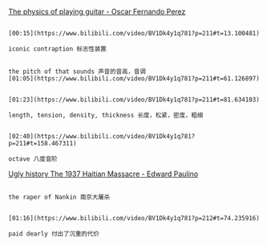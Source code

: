 [The physics of playing guitar - Oscar Fernando Perez](https://www.bilibili.com/video/BV1Dk4y1q781?p=211)


```ad-note

[00:15](https://www.bilibili.com/video/BV1Dk4y1q781?p=211#t=13.100481)

iconic contraption 标志性装置
```


```ad-note

the pitch of that sounds 声音的音高，音调
[01:05](https://www.bilibili.com/video/BV1Dk4y1q781?p=211#t=61.126897)

```

```ad-note

[01:23](https://www.bilibili.com/video/BV1Dk4y1q781?p=211#t=81.634103)

length, tension, density, thickness 长度，松紧，密度，粗细
```

```ad-note

[02:40](https://www.bilibili.com/video/BV1Dk4y1q781?p=211#t=158.467311)

octave 八度音阶
```

[Ugly history The 1937 Haitian Massacre - Edward Paulino](https://www.bilibili.com/video/BV1Dk4y1q781?p=212)

```ad-note

the raper of Nankin 南京大屠杀
```

```ad-note

[01:16](https://www.bilibili.com/video/BV1Dk4y1q781?p=212#t=74.235916)

paid dearly 付出了沉重的代价
```